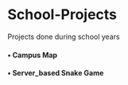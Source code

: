 # School-Projects
Projects done during school years

#### • Campus Map
#### • Server_based Snake Game

